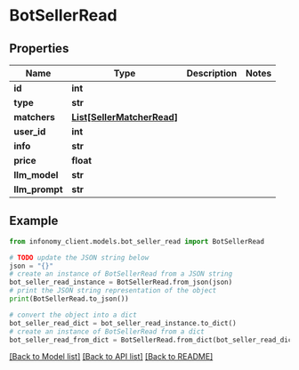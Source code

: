 # BotSellerRead


## Properties

Name | Type | Description | Notes
------------ | ------------- | ------------- | -------------
**id** | **int** |  | 
**type** | **str** |  | 
**matchers** | [**List[SellerMatcherRead]**](SellerMatcherRead.md) |  | 
**user_id** | **int** |  | 
**info** | **str** |  | 
**price** | **float** |  | 
**llm_model** | **str** |  | 
**llm_prompt** | **str** |  | 

## Example

```python
from infonomy_client.models.bot_seller_read import BotSellerRead

# TODO update the JSON string below
json = "{}"
# create an instance of BotSellerRead from a JSON string
bot_seller_read_instance = BotSellerRead.from_json(json)
# print the JSON string representation of the object
print(BotSellerRead.to_json())

# convert the object into a dict
bot_seller_read_dict = bot_seller_read_instance.to_dict()
# create an instance of BotSellerRead from a dict
bot_seller_read_from_dict = BotSellerRead.from_dict(bot_seller_read_dict)
```
[[Back to Model list]](../README.md#documentation-for-models) [[Back to API list]](../README.md#documentation-for-api-endpoints) [[Back to README]](../README.md)


